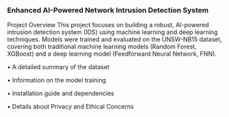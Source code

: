 ### Enhanced AI-Powered Network Intrusion Detection System
Project Overview
This project focuses on building a robust, AI-powered intrusion detection system (IDS) using machine learning and deep learning techniques. Models were trained and evaluated on the UNSW-NB15 dataset, covering both traditional machine learning models (Random Forest, XGBoost) and a deep learning model (Feedforward Neural Network, FNN).

•	A detailed summary of the dataset

•	Information on the model training

•	Installation guide and dependencies

•	Details about Privacy and Ethical Concerns
